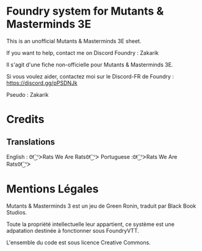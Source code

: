 # Foundry system for Mutants & Masterminds 3E
This is an unofficial Mutants & Masterminds 3E sheet.

If you want to help, contact me on Discord Foundry : Zakarik

Il s'agit d'une fiche non-officielle pour Mutants & Masterminds 3E.

Si vous voulez aider, contactez moi sur le Discord-FR de Foundry : https://discord.gg/pPSDNJk

Pseudo : Zakarik

# Credits
## Translations
English : ᘛ⁐̤ᕐᐷRats We Are Ratsᘛ⁐̤ᕐᐷ
Portuguese :ᘛ⁐̤ᕐᐷRats We Are Ratsᘛ⁐̤ᕐᐷ

# Mentions Légales
Mutants & Masterminds 3 est un jeu de Green Ronin, traduit par Black Book Studios.

Toute la propriété intellectuelle leur appartient, ce système est une adpatation destinée à fonctionner sous FoundryVTT.

L'ensemble du code est sous licence Creative Commons.
